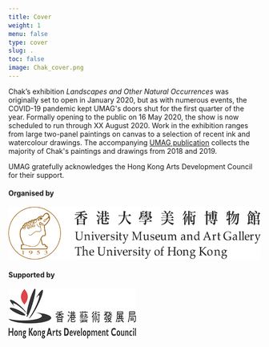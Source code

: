```yaml
---
title: Cover
weight: 1
menu: false
type: cover
slug: .
toc: false
image: Chak_cover.png
---
```


Chak’s exhibition *Landscapes and Other Natural Occurrences* was originally set to open in January 2020, but as with numerous events, the COVID-19 pandemic kept UMAG's doors shut for the first quarter of the year. Formally opening to the public on 16 May 2020, the show is now scheduled to run through XX August 2020. Work in the exhibition ranges from large two-panel paintings on canvas to a selection of recent ink and watercolour drawings. The accompanying [UMAG publication](https://hkupress.hku.hk/pro/1818.php) collects the majority of Chak's paintings and drawings from 2018 and 2019.

UMAG gratefully acknowledges the Hong Kong Arts Development Council for their support.

<div class="credits">
  <div class="organiser">
    <h4>Organised by</h4>
    <img id="UMAG" class="" src="./img/contributors/HKUMAG_logo.png" alt="HKUMAG">
  </div>
  <div class="supporter">
    <h4>Supported by</h4>
    <img id="USGC" class="" src="./img/contributors/hkadc_logo.png" alt="HKADC">
  </div>
</div>
